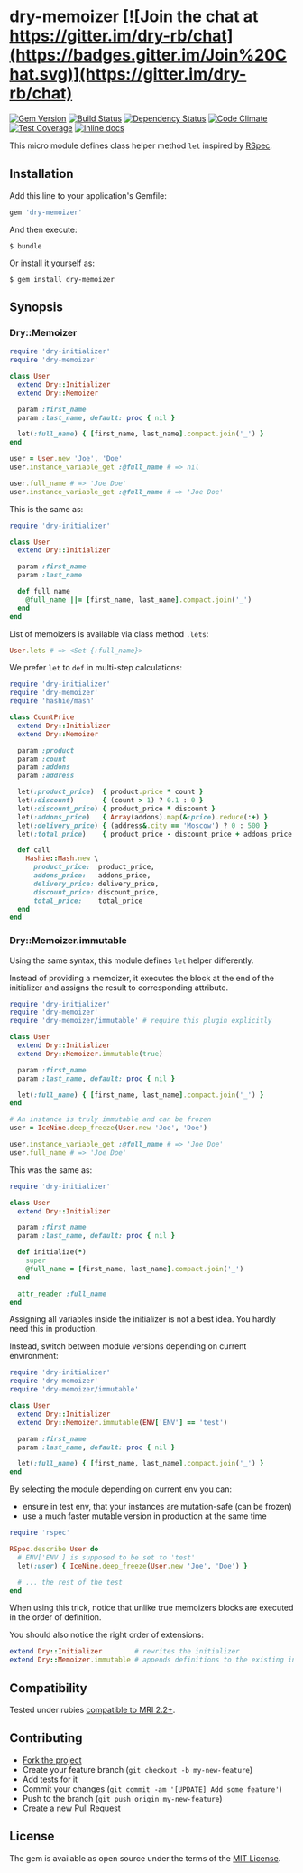# dry-memoizer [![Join the chat at https://gitter.im/dry-rb/chat](https://badges.gitter.im/Join%20Chat.svg)](https://gitter.im/dry-rb/chat)

[![Gem Version](https://badge.fury.io/rb/dry-memoizer.svg)][gem]
[![Build Status](https://travis-ci.org/dry-rb/dry-memoizer.svg?branch=master)][travis]
[![Dependency Status](https://gemnasium.com/dry-rb/dry-memoizer.svg)][gemnasium]
[![Code Climate](https://codeclimate.com/github/dry-rb/dry-memoizer/badges/gpa.svg)][codeclimate]
[![Test Coverage](https://codeclimate.com/github/dry-rb/dry-memoizer/badges/coverage.svg)][coveralls]
[![Inline docs](http://inch-ci.org/github/dry-rb/dry-memoizer.svg?branch=master)][inchpages]

[gem]: https://rubygems.org/gems/dry-memoizer
[travis]: https://travis-ci.org/dry-rb/dry-memoizer
[gemnasium]: https://gemnasium.com/dry-rb/dry-memoizer
[codeclimate]: https://codeclimate.com/github/dry-rb/dry-memoizer
[coveralls]: https://coveralls.io/r/dry-rb/dry-memoizer
[inchpages]: http://inch-ci.org/github/dry-rb/dry-memoizer

This micro module defines class helper method `let` inspired by [RSpec][rspec].

[rspec]: http://rspec.info

## Installation

Add this line to your application's Gemfile:

```ruby
gem 'dry-memoizer'
```

And then execute:

```shell
$ bundle
```

Or install it yourself as:

```shell
$ gem install dry-memoizer
```

## Synopsis

### Dry::Memoizer

```ruby
require 'dry-initializer'
require 'dry-memoizer'

class User
  extend Dry::Initializer
  extend Dry::Memoizer

  param :first_name
  param :last_name, default: proc { nil }

  let(:full_name) { [first_name, last_name].compact.join('_') }
end

user = User.new 'Joe', 'Doe'
user.instance_variable_get :@full_name # => nil

user.full_name # => 'Joe Doe'
user.instance_variable_get :@full_name # => 'Joe Doe'
```

This is the same as:

```ruby
require 'dry-initializer'

class User
  extend Dry::Initializer

  param :first_name
  param :last_name

  def full_name
    @full_name ||= [first_name, last_name].compact.join('_')
  end
end
```

List of memoizers is available via class method `.lets`:

```ruby
User.lets # => <Set {:full_name}>
```

We prefer `let` to `def` in multi-step calculations:

```ruby
require 'dry-initializer'
require 'dry-memoizer'
require 'hashie/mash'

class CountPrice
  extend Dry::Initializer
  extend Dry::Memoizer

  param :product
  param :count
  param :addons
  param :address

  let(:product_price)  { product.price * count }
  let(:discount)       { (count > 1) ? 0.1 : 0 }
  let(:discount_price) { product_price * discount }
  let(:addons_price)   { Array(addons).map(&:price).reduce(:+) }
  let(:delivery_price) { (address&.city == 'Moscow') ? 0 : 500 }
  let(:total_price)    { product_price - discount_price + addons_price + delivery_price }

  def call
    Hashie::Mash.new \
      product_price:  product_price,
      addons_price:   addons_price,
      delivery_price: delivery_price,
      discount_price: discount_price,
      total_price:    total_price
  end
end
```

### Dry::Memoizer.immutable

Using the same syntax, this module defines `let` helper differently.

Instead of providing a memoizer, it executes the block at the end of the initializer and assigns the result to corresponding attribute.

```ruby
require 'dry-initializer'
require 'dry-memoizer'
require 'dry-memoizer/immutable' # require this plugin explicitly

class User
  extend Dry::Initializer
  extend Dry::Memoizer.immutable(true)

  param :first_name
  param :last_name, default: proc { nil }

  let(:full_name) { [first_name, last_name].compact.join('_') }
end

# An instance is truly immutable and can be frozen
user = IceNine.deep_freeze(User.new 'Joe', 'Doe')

user.instance_variable_get :@full_name # => 'Joe Doe'
user.full_name # => 'Joe Doe'
```

This was the same as:

```ruby
require 'dry-initializer'

class User
  extend Dry::Initializer

  param :first_name
  param :last_name, default: proc { nil }

  def initialize(*)
    super
    @full_name = [first_name, last_name].compact.join('_')
  end

  attr_reader :full_name
end
```

Assigning all variables inside the initializer is not a best idea. You hardly need this in production.

Instead, switch between module versions depending on current environment:

```ruby
require 'dry-initializer'
require 'dry-memoizer'
require 'dry-memoizer/immutable'

class User
  extend Dry::Initializer
  extend Dry::Memoizer.immutable(ENV['ENV'] == 'test')

  param :first_name
  param :last_name, default: proc { nil }

  let(:full_name) { [first_name, last_name].compact.join('_') }
end
```

By selecting the module depending on current env you can:

* ensure in test env, that your instances are mutation-safe (can be frozen)
* use a much faster mutable version in production at the same time

```ruby
require 'rspec'

RSpec.describe User do
  # ENV['ENV'] is supposed to be set to 'test'
  let(:user) { IceNine.deep_freeze(User.new 'Joe', 'Doe') }

  # ... the rest of the test
end
```

When using this trick, notice that unlike true memoizers blocks are executed in the order of definition.

You should also notice the right order of extensions:

```ruby
extend Dry::Initializer        # rewrites the initializer
extend Dry::Memoizer.immutable # appends definitions to the existing initializer
```

## Compatibility

Tested under rubies [compatible to MRI 2.2+](.travis.yml).

## Contributing

* [Fork the project](https://github.com/dry-rb/dry-memoizer)
* Create your feature branch (`git checkout -b my-new-feature`)
* Add tests for it
* Commit your changes (`git commit -am '[UPDATE] Add some feature'`)
* Push to the branch (`git push origin my-new-feature`)
* Create a new Pull Request

## License

The gem is available as open source under the terms of the [MIT License](http://opensource.org/licenses/MIT).
